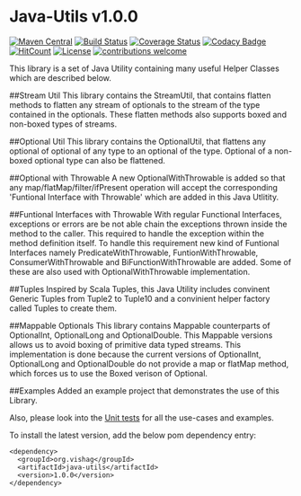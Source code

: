 # Java-Utils v1.0.0

[![Maven Central](https://maven-badges.herokuapp.com/maven-central/org.vishag/java-utils/badge.svg)](https://maven-badges.herokuapp.com/maven-central/org.vishag/java-utils)
[![Build Status](https://travis-ci.org/loganathan001/Java-Utils.svg?branch=master)](https://travis-ci.org/loganathan001/Java-Utils)
[![Coverage Status](https://coveralls.io/repos/github/loganathan001/Java-Utils/badge.svg?branch=master)](https://coveralls.io/github/loganathan001/Java-Utils?branch=master)
[![Codacy Badge](https://api.codacy.com/project/badge/Grade/a2fef06aa2e946ca86a5ea05fbfccdc3)](https://www.codacy.com/app/loganathan001/Java-Utils?utm_source=github.com&amp;utm_medium=referral&amp;utm_content=loganathan001/Java-Utils&amp;utm_campaign=Badge_Grade)
[![HitCount](http://hits.dwyl.io/loganathan001/loganathan001/Java-Utils.svg)](http://hits.dwyl.io/loganathan001/loganathan001/Java-Utils)
[![License](https://img.shields.io/badge/License-Apache%202.0-blue.svg)](https://opensource.org/licenses/Apache-2.0)
[![contributions welcome](https://img.shields.io/badge/contributions-welcome-brightgreen.svg?style=flat)](https://github.com/loganathan001/Java-Utils/issues)

This library is a set of Java Utility containing many useful Helper Classes which are described below.

##Stream Util
This library contains the StreamUtil, that contains flatten methods to flatten any stream of optionals to the stream of the type contained in the optionals. These flatten methods also supports boxed and non-boxed types of streams.

##Optional Util
This library contains the OptionalUtil, that flattens any optional of optional of any type to an optional of the type. Optional of a non-boxed optional type can also be flattened.

##Optional with Throwable
A new OptionalWithThrowable is added so that any map/flatMap/filter/ifPresent operation will accept the corresponding 'Funtional Interface with Throwable' which are added in this Java Utlitity.

##Funtional Interfaces with Throwable
With regular Functional Interfaces, exceptions or errors are be not able chain the exceptions thrown inside the method to the caller. This required to handle the exception within the method definition itself. To handle this requirement new kind of Funtional Interfaces namely PredicateWithThrowable, FuntionWithThrowable, ConsumerWithThrowable and BiFunctionWithThrowable are added. Some of these are also used with OptionalWithThrowable implementation.

##Tuples
Inspired by Scala Tuples, this Java Utility includes convinent Generic Tuples from Tuple2 to Tuple10 and a convinient helper factory called Tuples to create them.

##Mappable Optionals
This library contains Mappable counterparts of OptionalInt, OptionalLong and OptionalDouble. This Mappable versions allows us to avoid boxing of primitive data typed streams. This implementation is done because the current versions of OptionalInt, OptionalLong and OptionalDouble do not provide a map or flatMap method, which forces us to use the Boxed verison of Optional.

##Examples
Added an example project that demonstrates the use of this Library.

Also, please look into the <a href="https://github.com/loganathan001/Java-Utils/tree/master/projects/java-utils/src/test/java/org/vishag/javautils">Unit tests</a> for all the use-cases and examples.

To install the latest version, add the below pom dependency entry:
```
<dependency>
  <groupId>org.vishag</groupId>
  <artifactId>java-utils</artifactId>
  <version>1.0.0</version>
</dependency>
```

